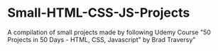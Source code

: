 # Small-HTML-CSS-JS-Projects
A compilation of small projects made by following Udemy Course "50 Projects in 50 Days - HTML, CSS, Javascript" by Brad Traversy"
